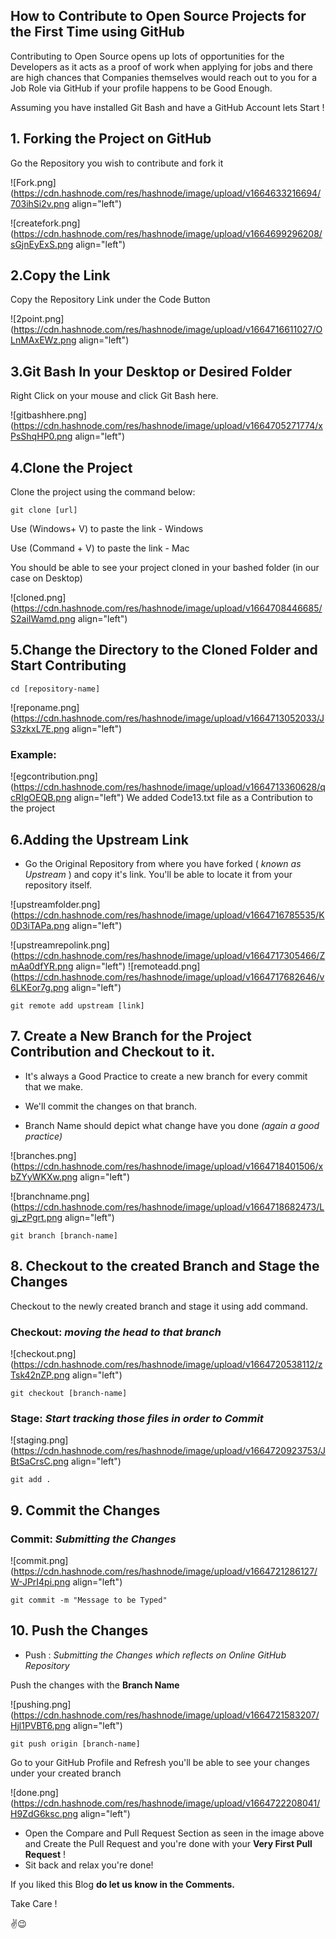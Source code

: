 ## How to Contribute to Open Source Projects for the First Time using GitHub

Contributing to Open Source opens up lots of opportunities for the Developers as it acts as a proof of work when applying for jobs and there are high chances that Companies themselves would reach out to you for a Job Role via GitHub if your profile happens to be Good Enough.


Assuming you have installed Git Bash and have a GitHub Account lets Start !


## 1. Forking the Project on GitHub
Go the Repository you wish to contribute and fork it

![Fork.png](https://cdn.hashnode.com/res/hashnode/image/upload/v1664633216694/703ihSi2v.png align="left")


![createfork.png](https://cdn.hashnode.com/res/hashnode/image/upload/v1664699296208/sGjnEyExS.png align="left")

## 2.Copy the Link 

Copy the Repository Link under the Code Button


![2point.png](https://cdn.hashnode.com/res/hashnode/image/upload/v1664716611027/OLnMAxEWz.png align="left")
## 3.Git Bash In your Desktop or Desired Folder

Right Click on your mouse and click Git Bash here.


![gitbashhere.png](https://cdn.hashnode.com/res/hashnode/image/upload/v1664705271774/xPsShqHP0.png align="left")

## 4.Clone the Project

Clone the project using the command below:

```
git clone [url]
```

Use (Windows+ V) to paste the link - Windows

Use (Command + V) to paste the link - Mac



You should be able to see your project cloned in your bashed folder (in our case on Desktop)

![cloned.png](https://cdn.hashnode.com/res/hashnode/image/upload/v1664708446685/S2aiIWamd.png align="left")


## 5.Change the Directory to the Cloned Folder and Start Contributing

```
cd [repository-name]
``` 
![reponame.png](https://cdn.hashnode.com/res/hashnode/image/upload/v1664713052033/JS3zkxL7E.png align="left")

### **Example:**
![egcontribution.png](https://cdn.hashnode.com/res/hashnode/image/upload/v1664713360628/qcRIgOEQB.png align="left")
We added Code13.txt file as a Contribution to the project

## 6.Adding the Upstream Link


- Go the Original Repository from where you have forked ( *known as Upstream* ) and copy it's link. You'll be able to locate it from your repository itself.




![upstreamfolder.png](https://cdn.hashnode.com/res/hashnode/image/upload/v1664716785535/K0D3iTAPa.png align="left")


![upstreamrepolink.png](https://cdn.hashnode.com/res/hashnode/image/upload/v1664717305466/ZmAa0dfYR.png align="left")
![remoteadd.png](https://cdn.hashnode.com/res/hashnode/image/upload/v1664717682646/v6LKEor7g.png align="left")
```
git remote add upstream [link]
``` 


## 7. Create a New Branch for the Project Contribution and Checkout to it.

- It's always a Good Practice to create a new branch for every commit that we make.

- We'll commit the changes on that branch.

- Branch Name should depict what change have you done *(again a good practice)*

![branches.png](https://cdn.hashnode.com/res/hashnode/image/upload/v1664718401506/xbZYyWKXw.png align="left")


![branchname.png](https://cdn.hashnode.com/res/hashnode/image/upload/v1664718682473/Lgj_zPgrt.png align="left")

```
git branch [branch-name]
``` 


## 8. Checkout to the created Branch and Stage the Changes
Checkout to the newly created branch and stage it using add command.

### Checkout: *moving the head to that branch*
![checkout.png](https://cdn.hashnode.com/res/hashnode/image/upload/v1664720538112/zTsk42nZP.png align="left")
```
git checkout [branch-name]

``` 


### Stage: *Start tracking those files in order to Commit*
![staging.png](https://cdn.hashnode.com/res/hashnode/image/upload/v1664720923753/JBtSaCrsC.png align="left")
```
git add .
``` 



## 9. Commit the Changes

### Commit: *Submitting the Changes*

![commit.png](https://cdn.hashnode.com/res/hashnode/image/upload/v1664721286127/W-JPrI4pi.png align="left")
```
git commit -m "Message to be Typed"

``` 



## 10. Push the Changes

- Push : *Submitting the Changes which reflects on Online GitHub Repository*

Push the changes with the **Branch Name**


![pushing.png](https://cdn.hashnode.com/res/hashnode/image/upload/v1664721583207/Hjl1PVBT6.png align="left")

```
git push origin [branch-name]

``` 
Go to your GitHub Profile and Refresh you'll be able to see your changes under your created branch


![done.png](https://cdn.hashnode.com/res/hashnode/image/upload/v1664722208041/H9ZdG6ksc.png align="left")

- Open the Compare and Pull Request Section as seen in the image above and Create the Pull Request and you're done with your **Very First Pull Request** !
- Sit back and relax you're done!


If you liked this Blog **do let us know in the Comments.**

Take Care !

✌😉













